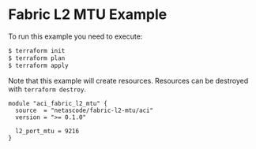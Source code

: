 <!-- BEGIN_TF_DOCS -->
# Fabric L2 MTU Example

To run this example you need to execute:

```bash
$ terraform init
$ terraform plan
$ terraform apply
```

Note that this example will create resources. Resources can be destroyed with `terraform destroy`.

```hcl
module "aci_fabric_l2_mtu" {
  source  = "netascode/fabric-l2-mtu/aci"
  version = ">= 0.1.0"

  l2_port_mtu = 9216
}
```
<!-- END_TF_DOCS -->